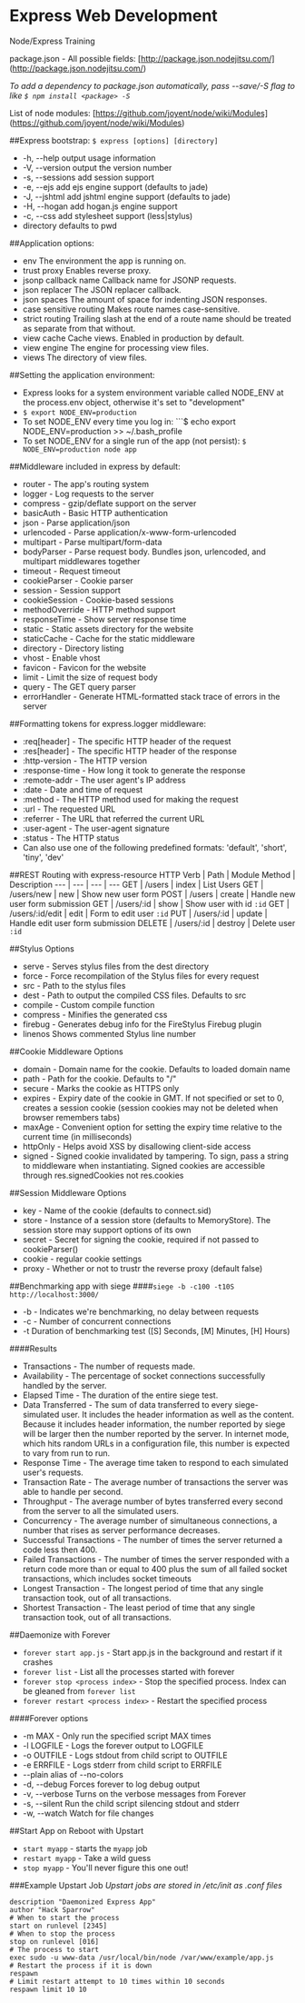 Express Web Development
=======================

Node/Express Training

package.json - All possible fields: [http://package.json.nodejitsu.com/] (http://package.json.nodejitsu.com/)

*To add a dependency to package.json automatically, pass --save/-S flag to like ```$ npm install <package> -S```*

List of node modules: [https://github.com/joyent/node/wiki/Modules] (https://github.com/joyent/node/wiki/Modules)

##Express bootstrap: ```$ express [options] [directory]```
* -h, --help output usage information
* -V, --version output the version number
* -s, --sessions add session support
* -e, --ejs add ejs engine support (defaults to jade)
* -J, --jshtml add jshtml engine support (defaults to jade)
* -H, --hogan add hogan.js engine support
* -c, --css <engine> add stylesheet <engine> support (less|stylus)
* directory defaults to pwd

##Application options:
* env The environment the app is running on.
* trust proxy Enables reverse proxy.
* jsonp callback name Callback name for JSONP requests.
* json replacer The JSON replacer callback.
* json spaces The amount of space for indenting JSON responses.
* case sensitive routing Makes route names case-sensitive.
* strict routing Trailing slash at the end of a route name should be treated as separate from that without.
* view cache Cache views. Enabled in production by default.
* view engine The engine for processing view files.
* views The directory of view files.

##Setting the application environment:
* Express looks for a system environment variable called NODE_ENV at the process.env object, otherwise it's set to "development"
* ```$ export NODE_ENV=production```
* To set NODE_ENV every time you log in: ```$ echo export NODE_ENV=production >> ~/.bash_profile
* To set NODE_ENV for a single run of the app (not persist): ```$ NODE_ENV=production node app```

##Middleware included in express by default:
* router - The app's routing system
* logger - Log requests to the server
* compress - gzip/deflate support on the server
* basicAuth - Basic HTTP authentication
* json - Parse application/json
* urlencoded - Parse application/x-www-form-urlencoded
* multipart - Parse multipart/form-data
* bodyParser - Parse request body. Bundles json, urlencoded, and multipart middlewares together
* timeout - Request timeout
* cookieParser - Cookie parser
* session - Session support
* cookieSession - Cookie-based sessions
* methodOverride - HTTP method support
* responseTime - Show server response time
* static - Static assets directory for the website
* staticCache - Cache for the static middleware
* directory - Directory listing
* vhost - Enable vhost
* favicon - Favicon for the website
* limit - Limit the size of request body
* query - The GET query parser
* errorHandler - Generate HTML-formatted stack trace of errors in the server

##Formatting tokens for express.logger middleware:
* :req[header] - The specific HTTP header of the request
* :res[header] - The specific HTTP header of the response
* :http-version - The HTTP version
* :response-time - How long it took to generate the response
* :remote-addr - The user agent's IP address
* :date - Date and time of request
* :method - The HTTP method used for making the request
* :url - The requested URL
* :referrer - The URL that referred the current URL
* :user-agent - The user-agent signature
* :status - The HTTP status
* Can also use one of the following predefined formats: 'default', 'short', 'tiny', 'dev'

##REST Routing with express-resource
HTTP Verb | Path | Module Method | Description
--- | --- | --- | ---
GET | /users | index | List Users
GET | /users/new | new | Show new user form
POST | /users | create | Handle new user form submission
GET | /users/:id | show | Show user with id ```:id```
GET | /users/:id/edit | edit | Form to edit user ```:id```
PUT | /users/:id | update | Handle edit user form submission
DELETE | /users/:id | destroy | Delete user ```:id```

##Stylus Options
* serve - Serves stylus files from the dest directory
* force - Force recompilation of the Stylus files for every request
* src - Path to the stylus files
* dest - Path to output the compiled CSS files. Defaults to src
* compile - Custom compile function
* compress - Minifies the generated css
* firebug - Generates debug info for the FireStylus Firebug plugin
* linenos Shows commented Stylus line number

##Cookie Middleware Options
* domain - Domain name for the cookie. Defaults to loaded domain name
* path - Path for the cookie. Defaults to "/"
* secure - Marks the cookie as HTTPS only
* expires - Expiry date of the cookie in GMT. If not specified or set to 0, creates a session cookie (session cookies may not be deleted when browser remembers tabs)
* maxAge - Convenient option for setting the expiry time relative to the current time (in milliseconds)
* httpOnly - Helps avoid XSS by disallowing client-side access
* signed - Signed cookie invalidated by tampering. To sign, pass a string to middleware when instantiating. Signed cookies are accessible through res.signedCookies not res.cookies

##Session Middleware Options
* key - Name of the cookie (defaults to connect.sid)
* store - Instance of a session store (defaults to MemoryStore). The session store may support options of its own
* secret - Secret for signing the cookie, required if not passed to cookieParser()
* cookie - regular cookie settings
* proxy - Whether or not to trustr the reverse proxy (default false)

##Benchmarking app with siege
####```siege -b -c100 -t10S http://localhost:3000/```
* -b - Indicates we're benchmarking, no delay between requests
* -c - Number of concurrent connections
* -t Duration of benchmarking test ([S] Seconds, [M] Minutes, [H] Hours)

####Results
* Transactions - The number of requests made.
* Availability - The percentage of socket connections successfully handled by the server.
* Elapsed Time - The duration of the entire siege test.
* Data Transferred - The sum of data transferred to every siege- simulated user. It includes the header information as well as the content. Because it includes header information, the number reported by siege will be larger then the number reported by the server. In internet mode, which hits random URLs in a configuration file, this number is expected to vary from run to run.
* Response Time - The average time taken to respond to each simulated user's requests.
* Transaction Rate - The average number of transactions the server was able to handle per second.
* Throughput  - The average number of bytes transferred every second from the server to all the simulated users.
* Concurrency - The average number of simultaneous connections, a number that rises as server performance decreases.
* Successful Transactions - The number of times the server returned a code less then 400.
* Failed Transactions - The number of times the server responded with a return code more than or equal to 400 plus the sum of all failed socket transactions, which includes socket timeouts
* Longest Transaction - The longest period of time that any single transaction took, out of all transactions.
* Shortest Transaction - The least period of time that any single transaction took, out of all transactions.

##Daemonize with Forever
* ```forever start app.js``` - Start app.js in the background and restart if it crashes
* ```forever list``` - List all the processes started with forever
* ```forever stop <process index>``` - Stop the specified process. Index can be gleaned from ```forever list```
* ```forever restart <process index>``` - Restart the specified process

####Forever options
* -m  MAX - Only run the specified script MAX times
* -l  LOGFILE - Logs the forever output to LOGFILE
* -o  OUTFILE - Logs stdout from child script to OUTFILE
* -e  ERRFILE - Logs stderr from child script to ERRFILE
* --plain          alias of --no-colors
* -d, --debug      Forces forever to log debug output
* -v, --verbose    Turns on the verbose messages from Forever
* -s, --silent     Run the child script silencing stdout and stderr
* -w, --watch      Watch for file changes

##Start App on Reboot with Upstart
* ```start myapp``` - starts the ```myapp``` job 
* ```restart myapp``` - Take a wild guess
* ```stop myapp``` - You'll never figure this one out!

###Example Upstart Job
*Upstart jobs are stored in /etc/init as .conf files*

```
description "Daemonized Express App"
author "Hack Sparrow"
# When to start the process
start on runlevel [2345]
# When to stop the process
stop on runlevel [016]
# The process to start
exec sudo -u www-data /usr/local/bin/node /var/www/example/app.js
# Restart the process if it is down
respawn
# Limit restart attempt to 10 times within 10 seconds
respawn limit 10 10

```

